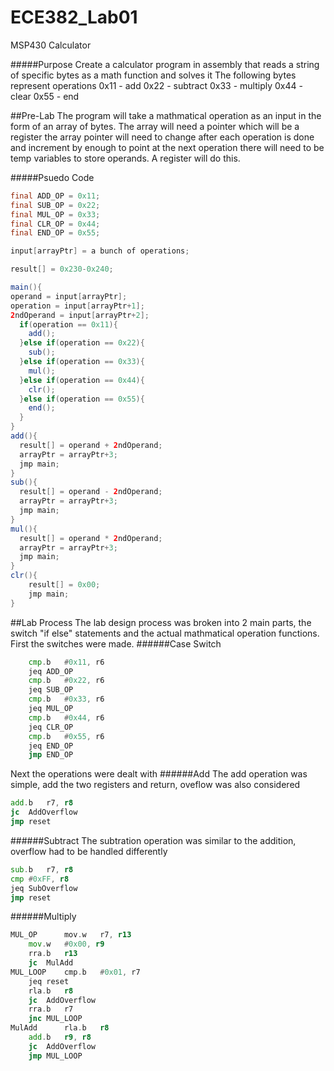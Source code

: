 ECE382_Lab01
============

MSP430 Calculator

#####Purpose
Create a calculator program in assembly that reads a string of specific bytes as a math function and solves it
The following bytes represent operations
0x11 - add
0x22 - subtract
0x33 - multiply
0x44 - clear
0x55 - end

##Pre-Lab
The program will take a mathmatical operation as an input in the form of an array of bytes.
The array will need a pointer which will be a register
the array pointer will need to change after each operation is done and increment by enough to point at the next operation
there will need to be temp variables to store operands. A register will do this.

#####Psuedo Code
```java
final ADD_OP = 0x11;
final SUB_OP = 0x22;
final MUL_OP = 0x33;
final CLR_OP = 0x44;
final END_OP = 0x55;

input[arrayPtr] = a bunch of operations;

result[] = 0x230-0x240;

main(){
operand = input[arrayPtr];
operation = input[arrayPtr+1];
2ndOperand = input[arrayPtr+2];
  if(operation == 0x11){
    add();
  }else if(operation == 0x22){
    sub();
  }else if(operation == 0x33){
    mul();
  }else if(operation == 0x44){
    clr();
  }else if(operation == 0x55){
    end();
  }
}
add(){
  result[] = operand + 2ndOperand;
  arrayPtr = arrayPtr+3;
  jmp main;
}
sub(){
  result[] = operand - 2ndOperand;
  arrayPtr = arrayPtr+3;
  jmp main;
}
mul(){
  result[] = operand * 2ndOperand;
  arrayPtr = arrayPtr+3;
  jmp main;
}
clr(){
    result[] = 0x00;
    jmp main;
}
```
##Lab Process
The lab design process was broken into 2 main parts, the switch "if else" statements and the actual mathmatical operation functions. First the switches were made.
######Case Switch
```asm
  	cmp.b	#0x11, r6
	jeq	ADD_OP
	cmp.b	#0x22, r6
	jeq	SUB_OP
	cmp.b	#0x33, r6
	jeq	MUL_OP
	cmp.b	#0x44, r6
	jeq	CLR_OP
	cmp.b	#0x55, r6
	jeq	END_OP
	jmp	END_OP
```

Next the operations were dealt with
######Add
The add operation was simple, add the two registers and return, oveflow was also considered
```asm
add.b	r7, r8
jc	AddOverflow
jmp	reset
```
######Subtract
The subtration operation was similar to the addition, overflow had to be handled differently
```asm
sub.b	r7, r8
cmp	#0xFF, r8
jeq	SubOverflow
jmp	reset
```
######Multiply
```asm
MUL_OP		mov.w	r7, r13
	mov.w	#0x00, r9
	rra.b	r13
	jc	MulAdd
MUL_LOOP	cmp.b	#0x01, r7
	jeq	reset
	rla.b	r8
	jc	AddOverflow
	rra.b	r7
	jnc	MUL_LOOP
MulAdd		rla.b	r8
	add.b	r9, r8
	jc	AddOverflow
	jmp	MUL_LOOP
```
######
